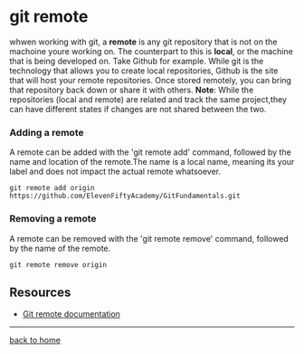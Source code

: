 # git remote
whwen working with git, a **remote** is any git repository that is not on the machoine youre working on. The counterpart to this is **local**, or the machine that is being developed on. Take Github for example. While git is the technology that allows you to create local repositories, Github is the site that will host your remote repositories. Once stored remotely, you can bring that repository back down or share it with others.
**Note**: While the repositories (local and remote) are related and track the same project,they can have different states if changes are not shared between the two.
### Adding a remote
A remote can be added with the 'git remote add' command, followed by the name and location of the remote.The name is a local name, meaning its your label and does not impact the actual remote whatsoever. 
```
git remote add origin https://github.com/ElevenFiftyAcademy/GitFundamentals.git
```
### Removing a remote
A remote can be removed with the 'git remote remove' command, followed by the name of the remote.
```
git remote remove origin
```

## Resources
- [Git remote documentation](https://git-scm.com/docs/git-remote)
---
[back to home](../readme.md)